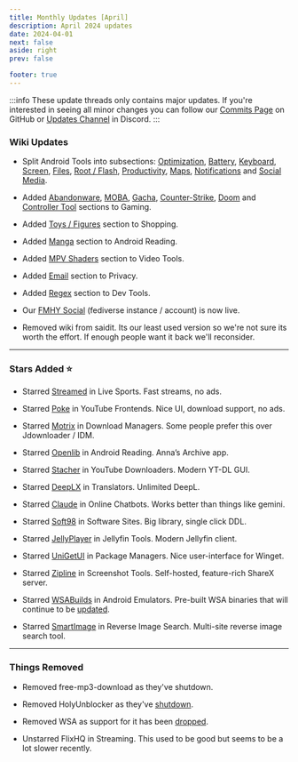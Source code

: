 ```yaml
---
title: Monthly Updates [April]
description: April 2024 updates
date: 2024-04-01
next: false
aside: right
prev: false

footer: true
---
```


<Post authors="nbats"/>

:::info
These update threads only contains major updates. If you're interested
in seeing all minor changes you can follow our
[Commits Page](https://github.com/fmhy/FMHYedit/commits/main) on GitHub or
[Updates Channel](https://redd.it/17f8msf) in Discord.
:::

### Wiki Updates

- Split Android Tools into subsections:
  [Optimization](https://fmhy.net/android-iosguide#optimization),
  [Battery](https://fmhy.net/android-iosguide#battery-tools),
  [Keyboard](https://fmhy.net/android-iosguide#keyboard-text),
  [Screen](https://fmhy.net/android-iosguide#screen-tools),
  [Files](https://fmhy.net/android-iosguide#android-file-tools),
  [Root / Flash](https://fmhy.net/android-iosguide#root-flash),
  [Productivity](https://fmhy.net/android-iosguide#productivity-calendars),
  [Maps](https://fmhy.net/android-iosguide#maps-location),
  [Notifications](https://fmhy.net/android-iosguide#notifications-widgets) and
  [Social Media](https://fmhy.net/android-iosguide#social-media-apps).

- Added [Abandonware](https://fmhy.net/gamingpiracyguide#abandonware),
  [MOBA](https://fmhy.net/gamingpiracyguide#moba-tools),
  [Gacha](https://fmhy.net/gamingpiracyguide#gacha-tools),
  [Counter-Strike](https://fmhy.net/gamingpiracyguide#counter-strike-tools),
  [Doom](https://fmhy.net/gamingpiracyguide#doom-tools) and
  [Controller Tool](https://fmhy.net/gamingpiracyguide#controller-tools)
  sections to Gaming.

- Added [Toys / Figures](https://fmhy.net/miscguide#toys-figures) section to
  Shopping.

- Added [Manga](https://fmhy.net/android-iosguide#android-manga) section to
  Android Reading.

- Added [MPV Shaders](https://fmhy.net/storage#mpv-shaders) section to Video
  Tools.

- Added [Email](https://fmhy.net/adblockvpnguide#email-privacy) section to
  Privacy.

- Added [Regex](https://fmhy.pages.dev/devtools#regex-tools) section to Dev
  Tools.

- Our [FMHY Social](https://social.fmhy.net/@fmhy) (fediverse instance /
  account) is now live.

- Removed wiki from saidit. Its our least used version so we're not sure its
  worth the effort. If enough people want it back we'll reconsider.

---

### Stars Added ⭐

- Starred [Streamed](https://fmhy.net/videopiracyguide#live-sports) in Live
  Sports. Fast streams, no ads.

- Starred [Poke](https://fmhy.net/social-media-tools#youtube-frontends) in
  YouTube Frontends. Nice UI, download support, no ads.

- Starred [Motrix](https://fmhy.net/file-tools#download-managers) in Download
  Managers. Some people prefer this over Jdownloader / IDM.

- Starred [Openlib](https://fmhy.net/android-iosguide#android-reading) in
  Android Reading. Anna’s Archive app.

- Starred [Stacher](https://fmhy.net/social-media-tools#youtube-downloaders) in
  YouTube Downloaders. Modern YT-DL GUI.

- Starred [DeepLX](https://fmhy.net/text-tools#translators) in Translators.
  Unlimited DeepL.

- Starred [Claude](https://fmhy.net/ai#online-chatbots) in Online Chatbots.
  Works better than things like gemini.

- Starred [Soft98](https://fmhy.net/downloadpiracyguide#software-sites) in
  Software Sites. Big library, single click DDL.

- Starred [JellyPlayer](https://fmhy.net/video-tools#jellyfin-tools) in Jellyfin
  Tools. Modern Jellyfin client.

- Starred [UniGetUI](https://fmhy.net/system-tools#package-managers) in Package
  Managers. Nice user-interface for Winget.

- Starred [Zipline](https://fmhy.net/img-tools#screenshot-tools) in Screenshot
  Tools. Self-hosted, feature-rich ShareX server.

- Starred [WSABuilds](https://fmhy.net/android-iosguide#android-emulators) in
  Android Emulators. Pre-built WSA binaries that will continue to be
  [updated](https://ibb.co/R4hssDc).

- Starred [SmartImage](https://fmhy.net/img-tools#reverse-image-search) in
  Reverse Image Search. Multi-site reverse image search tool.

---

### Things Removed

- Removed free-mp3-download as they've shutdown.

- Removed HolyUnblocker as they've
  [shutdown](https://github.com/QuiteAFancyEmerald/Holy-Unblocker?tab=readme-ov-file#important-message-original).

- Removed WSA as support for it has been [dropped](https://ibb.co/zxB565S).

- Unstarred FlixHQ in Streaming. This used to be good but seems to be a lot
  slower recently.
